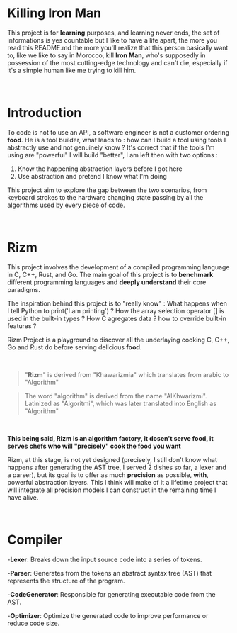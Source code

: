 # Killing Iron Man
This project is for **learning** purposes, and learning never ends, the set of informations is yes countable but I like to have a life apart, the more you read this README.md the more you'll realize that this person basically want to, like we like to say in Morocco, kill **Iron Man**, who's supposedly in possession of the most cutting-edge technology and can't die, especially if it's a simple human like me trying to kill him.

<br>

# Introduction

To code is not to use an API, a software engineer is not a customer ordering **food**. He is a tool builder, what leads to : how can I build a tool using tools I abstractly use and not genuinely know ? It's correct that if the tools I'm using are "powerful" I will build "better", I am left then with two options :
1. Know the happening abstraction layers before I got here
2. Use abstraction and pretend I know what I'm doing

This project aim to explore the gap between the two scenarios, from keyboard strokes to the hardware changing state passing by all the algorithms used by every piece of code.

<br>


# Rizm
This project involves the development of a compiled programming language in C, C++, Rust, and Go.
The main goal of this project is to **benchmark** different programming languages and **deeply understand** their core paradigms.

The inspiration behind this project is to "really know" : What happens when I tell Python to print('I am printing') ?  How the array selection operator [] is used in the built-in types ? How C agregates data ? how to override built-in features ?

Rizm Project is a playground to discover all the underlaying cooking C, C++, Go and Rust do before serving delicious **food**.

<br>

> "**Rizm**" is derived from "Khawarizmia" which translates from arabic to "Algorithm" <br>

> The word "algorithm" is derived from the name "AlKhwarizmi". Latinized as "Algoritmi", which was later translated into English as "Algorithm" <br>

<br>

**This being said, Rizm is an algorithm factory, it dosen't serve food, it serves **chefs** who will "precisely" cook the **food** you want**

Rizm, at this stage, is not yet designed (precisely, I still don't know what happens after generating the AST tree, I served 2 dishes so far, a lexer and a parser), but its goal is to offer as much **precision** as possible, **with**, powerful abstraction layers. This I think will make of it a lifetime project that will integrate all precision models I can construct in the remaining time I have alive.

<br>

# Compiler 
-**Lexer**: Breaks down the input source code into a series of tokens.

-**Parser**: Generates from the tokens an abstract syntax tree (AST) that represents the structure of the program.

-**CodeGenerator**: Responsible for generating executable code from the AST.

-**Optimizer**: Optimize the generated code to improve performance or reduce code size.




